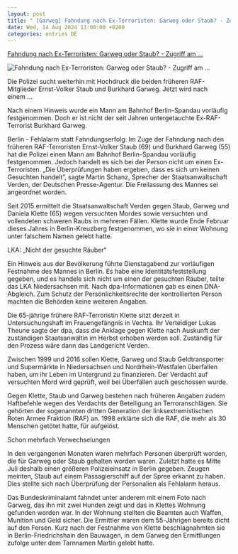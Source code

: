 ```yaml
---
layout: post
title: " [Garweg] Fahndung nach Ex-Terroristen: Garweg oder Staub? - Zugriff am ..."
date: Wed, 14 Aug 2024 13:00:00 +0200
categories: entries DE
---
```

[Fahndung nach Ex-Terroristen: Garweg oder Staub? - Zugriff am ...](https://www.volksstimme.de/deutschland-und-welt/deutschland/garweg-oder-staub-zugriff-am-bahnhof-spandau-3898459)

![Fahndung nach Ex-Terroristen: Garweg oder Staub? - Zugriff am ...](https://bmg-images.forward-publishing.io/2024/08/14/b180e61c-2997-40d3-aca6-5510703a6444.jpeg?rect=0%2C188%2C2048%2C1152&w=1024)

Die Polizei sucht weiterhin mit Hochdruck die beiden früheren RAF-Mitglieder Ernst-Volker Staub und Burkhard Garweg. Jetzt wird nach einem ...

Nach einem Hinweis wurde ein Mann am Bahnhof Berlin-Spandau vorläufig festgenommen. Doch er ist nicht der seit Jahren untergetauchte Ex-RAF-Terrorist Burkhard Garweg.

Berlin - Fehlalarm statt Fahndungserfolg: Im Zuge der Fahndung nach den früheren RAF-Terroristen Ernst-Volker Staub (69) und Burkhard Garweg (55) hat die Polizei einen Mann am Bahnhof Berlin-Spandau vorläufig festgenommen. Jedoch handelt es sich bei der Person nicht um einen Ex-Terroristen. „Die Überprüfungen haben ergeben, dass es sich um keinen Gesuchten handelt“, sagte Martin Schanz, Sprecher der Staatsanwaltschaft Verden, der Deutschen Presse-Agentur. Die Freilassung des Mannes sei angeordnet worden.

Seit 2015 ermittelt die Staatsanwaltschaft Verden gegen Staub, Garweg und Daniela Klette (65) wegen versuchten Mordes sowie versuchten und vollendeten schweren Raubs in mehreren Fällen. Klette wurde Ende Februar dieses Jahres in Berlin-Kreuzberg festgenommen, wo sie in einer Wohnung unter falschem Namen gelebt hatte.

LKA: „Nicht der gesuchte Räuber“

Ein Hinweis aus der Bevölkerung führte Dienstagabend zur vorläufigen Festnahme des Mannes in Berlin. Es habe eine Identitätsfeststellung gegeben, und es handele sich nicht um einen der gesuchten Räuber, teilte das LKA Niedersachsen mit. Nach dpa-Informationen gab es einen DNA-Abgleich. Zum Schutz der Persönlichkeitsrechte der kontrollierten Person machten die Behörden keine weiteren Angaben.

Die 65-jährige frühere RAF-Terroristin Klette sitzt derzeit in Untersuchungshaft im Frauengefängnis in Vechta. Ihr Verteidiger Lukas Theune sagte der dpa, dass die Anklage gegen Klette nach Auskunft der zuständigen Staatsanwältin im Herbst erhoben werden soll. Zuständig für den Prozess wäre dann das Landgericht Verden.

Zwischen 1999 und 2016 sollen Klette, Garweg und Staub Geldtransporter und Supermärkte in Niedersachsen und Nordrhein-Westfalen überfallen haben, um ihr Leben im Untergrund zu finanzieren. Der Verdacht auf versuchten Mord wird geprüft, weil bei Überfällen auch geschossen wurde.

Gegen Klette, Staub und Garweg bestehen nach früheren Angaben zudem Haftbefehle wegen des Verdachts der Beteiligung an Terroranschlägen. Sie gehörten der sogenannten dritten Generation der linksextremistischen Roten Armee Fraktion (RAF) an. 1998 erklärte sich die RAF, die mehr als 30 Menschen getötet hatte, für aufgelöst.

Schon mehrfach Verwechselungen

In den vergangenen Monaten waren mehrfach Personen überprüft worden, die für Garweg oder Staub gehalten worden waren. Zuletzt hatte es Mitte Juli deshalb einen größeren Polizeieinsatz in Berlin gegeben. Zeugen meinten, Staub auf einem Passagierschiff auf der Spree erkannt zu haben. Dies stellte sich nach Überprüfung der Personalien als Fehlalarm heraus.

Das Bundeskriminalamt fahndet unter anderem mit einem Foto nach Garweg, das ihn mit zwei Hunden zeigt und das in Klettes Wohnung gefunden worden war. In der Wohnung stellten die Beamten auch Waffen, Munition und Geld sicher. Die Ermittler waren dem 55-Jährigen bereits dicht auf den Fersen. Kurz nach der Festnahme von Klette beschlagnahmten sie in Berlin-Friedrichshain den Bauwagen, in dem Garweg den Ermittlungen zufolge unter dem Tarnnamen Martin gelebt hatte.

